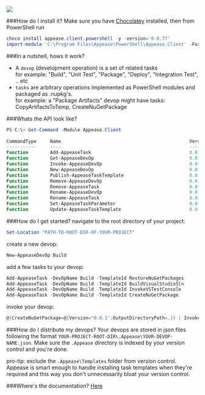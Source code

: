 ![](https://ci.appveyor.com/api/projects/status/i7bjw9a3u0g35spc?svg=true)

###How do I install it?
Make sure you have [Chocolatey](https://chocolatey.org) installed, then from PowerShell run
```POWERSHELL
choco install appease.client.powershell -y -version='0.0.77'
import-module 'C:\Program Files\Appease\PowerShell\Appease.Client' -Force
```
###In a nutshell, hows it work?
- A `devop` (development operation) is a set of related tasks  
  for example: "Build", "Unit Test", "Package", "Deploy", "Integration Test", .. etc
- `tasks` are arbitrary operations implemented as PowerShell modules and packaged as .nupkg's.    
  for example: a "Package Artifacts" devop might have tasks: CopyArtifactsToTemp, CreateNuGetPackage

###Whats the API look like?
```PowerShell
PS C:\> Get-Command -Module Appease.Client
 
CommandType     Name                                               Version    Source
-----------     ----                                               -------    ------
Function        Add-AppeaseTask                                    0.0.77     Appease.Client
Function        Get-AppeaseDevOp                                   0.0.77     Appease.Client
Function        Invoke-AppeaseDevOp                                0.0.77     Appease.Client
Function        New-AppeaseDevOp                                   0.0.77     Appease.Client
Function        Publish-AppeaseTaskTemplate                        0.0.77     Appease.Client
Function        Remove-AppeaseDevOp                                0.0.77     Appease.Client
Function        Remove-AppeaseTask                                 0.0.77     Appease.Client
Function        Rename-AppeaseDevOp                                0.0.77     Appease.Client
Function        Rename-AppeaseTask                                 0.0.77     Appease.Client
Function        Set-AppeaseTaskParameter                           0.0.77     Appease.Client
Function        Update-AppeaseTaskTemplate                         0.0.77     Appease.Client
```

###How do I get started?
navigate to the root directory of your project:
```PowerShell
Set-Location "PATH-TO-ROOT-DIR-OF-YOUR-PROJECT"
```
create a new devop:
```PowerShell
New-AppeaseDevOp Build
```
add a few tasks to your devop:
```PowerShell
Add-AppeaseTask -DevOpName Build -TemplateId RestoreNuGetPackages
Add-AppeaseTask -DevOpName Build -TemplateId BuildVisualStudioSln
Add-AppeaseTask -DevOpName Build -TemplateId InvokeVSTestConsole
Add-AppeaseTask -DevOpName Build -TemplateId CreateNuGetPackage
```
invoke your devop:
```PowerShell
@{CreateNuGetPackage=@{Version="0.0.1";OutputDirectoryPath=.}} | Invoke-AppeaseDevOp Build
```

###How do I distribute my devops?
Your devops are stored in json files following the format `YOUR-PROJECT-ROOT-DIR\.Appease\YOUR-DEVOP-NAME.json`. Make sure the `.Appease` directory is indexed by your version control and you're done.

pro-tip: exclude the `.Appease\Templates` folder from version control. Appease is smart enough to handle installing task templates when they're required and this way you don't unnecessarily bloat your version control. 

###Where's the documentation?
[Here](Docs)
